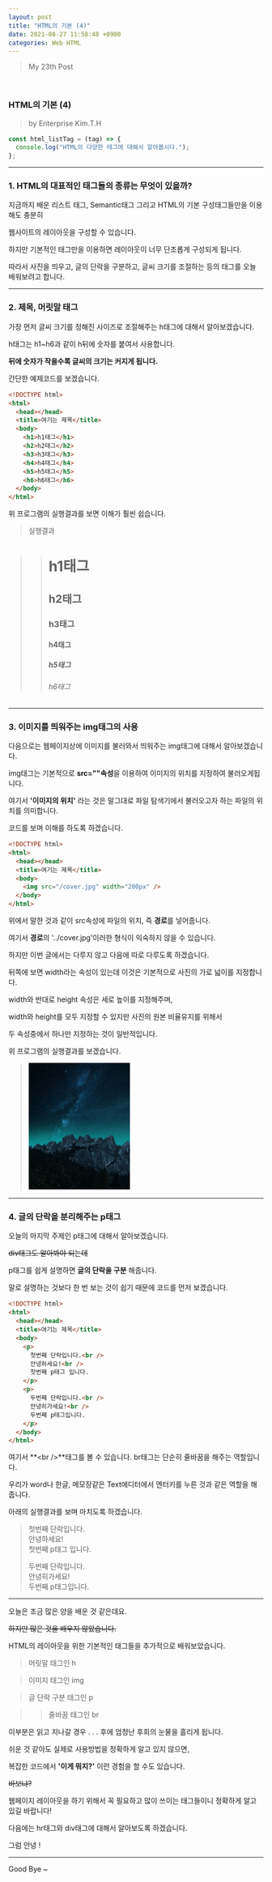 ```yaml
---
layout: post
title: "HTML의 기본 (4)"
date: 2021-08-27 11:58:48 +0900
categories: Web HTML
---
```


> My 23th Post

<br>

### HTML의 기본 (4)

> by Enterprise Kim.T.H

```javascript
const html_listTag = (tag) => {
  console.log("HTML의 다양한 태그에 대해서 알아봅시다.");
};
```

---

### 1. HTML의 대표적인 태그들의 종류는 무엇이 있을까?

지금까지 배운 리스트 태그, Semantic태그 그리고 HTML의 기본 구성태그들만을 이용해도 충분히

웹사이트의 레이아웃을 구성할 수 있습니다.

하지만 기본적인 태그만을 이용하면 레이아웃이 너무 단조롭게 구성되게 됩니다.

따라서 사진을 띄우고, 글의 단락을 구분하고, 글씨 크기를 조절하는 등의 태그를 오늘 배워보려고 합니다.

---

### 2. 제목, 머릿말 태그

가장 먼저 글씨 크기를 정해진 사이즈로 조절해주는 h태그에 대해서 알아보겠습니다.

h태그는 h1~h6과 같이 h뒤에 숫자를 붙여서 사용합니다.

**뒤에 숫자가 작을수록 글씨의 크기는 커지게 됩니다.**

간단한 예제코드를 보겠습니다.

```html
<!DOCTYPE html>
<html>
  <head></head>
  <title>여기는 제목</title>
  <body>
    <h1>h1태그</h1>
    <h2>h2태그</h2>
    <h3>h3태그</h3>
    <h4>h4태그</h4>
    <h5>h5태그</h5>
    <h6>h6태그</h6>
  </body>
</html>
```

위 프로그램의 실행결과를 보면 이해가 훨씬 쉽습니다.

> 실행결과

> > <h1>h1태그</h1>
> > <h2>h2태그</h2>
> > <h3>h3태그</h3>
> > <h4>h4태그</h4>
> > <h5>h5태그</h5>
> > <h6>h6태그</h6>

---

### 3. 이미지를 띄워주는 img태그의 사용

다음으로는 웹페이지상에 이미지를 불러와서 띄워주는 img태그에 대해서 알아보겠습니다.

img태그는 기본적으로 **src=""속성**을 이용하여 이미지의 위치를 지정하여 불러오게됩니다.

여기서 **'이미지의 위치'** 라는 것은 말그대로 파일 탐색기에서 불러오고자 하는 파일의 위치를 의미합니다.

코드를 보며 이해를 하도록 하겠습니다.

```html
<!DOCTYPE html>
<html>
  <head></head>
  <title>여기는 제목</title>
  <body>
    <img src="/cover.jpg" width="200px" />
  </body>
</html>
```

위에서 말한 것과 같이 src속성에 파일의 위치, 즉 **경로**를 넣어줍니다.

여기서 **경로**의 '../cover.jpg'이러한 형식이 익숙하지 않을 수 있습니다.

하지만 이번 글에서는 다루지 않고 다음에 따로 다루도록 하겠습니다.

뒤쪽에 보면 width라는 속성이 있는데 이것은 기본적으로 사진의 가로 넓이를 지정합니다.

width와 반대로 height 속성은 세로 높이를 지정해주며,

width와 height를 모두 지정할 수 있지만 사진의 원본 비율유지를 위해서

두 속성중에서 하나만 지정하는 것이 일반적입니다.

위 프로그램의 실행결과를 보겠습니다.

> <img src="/cover.jpg" width="200px" />

---

### 4. 글의 단락을 분리해주는 p태그

오늘의 마지막 주제인 p태그에 대해서 알아보겠습니다.

~~div태그도 알아봐야 되는데~~

p태그를 쉽게 설명하면 **글의 단락을 구분** 해줍니다.

말로 설명하는 것보다 한 번 보는 것이 쉽기 때문에 코드를 먼저 보겠습니다.

```html
<!DOCTYPE html>
<html>
  <head></head>
  <title>여기는 제목</title>
  <body>
    <p>
      첫번째 단락입니다.<br />
      안녕하세요!<br />
      첫번째 p태그 입니다.
    </p>
    <p>
      두번째 단락입니다.<br />
      안녕히가세요!<br />
      두번째 p태그입니다.
    </p>
  </body>
</html>
```

여기서 **\<br />**태그를 볼 수 있습니다. br태그는 단순히 줄바꿈을 해주는 역할입니다.

우리가 word나 한글, 메모장같은 Text에디터에서 엔터키를 누른 것과 같은 역할을 해줍니다.

아래의 실행결과를 보며 마치도록 하겠습니다.

> <p>
>    첫번째 단락입니다.<br />
>    안녕하세요!<br />
>    첫번째 p태그 입니다.
> </p>
> <p>
>    두번째 단락입니다.<br />
>    안녕히가세요!<br />
>    두번째 p태그입니다.
> </p>

---

오늘은 조금 많은 양을 배운 것 같은데요.

~~하지만 많은 것을 배우지 않았습니다.~~

HTML의 레이아웃을 위한 기본적인 태그들을 추가적으로 배워보았습니다.

> 머릿말 태그인 h

> 이미지 태그인 img

> 글 단락 구분 태그인 p

> > 줄바꿈 태그인 br

이부분은 읽고 지나갈 경우 . . . 후에 엄청난 후회의 눈물을 흘리게 됩니다.

쉬운 것 같아도 실제로 사용방법을 정확하게 알고 있지 않으면,

복잡한 코드에서 **'이게 뭐지?'** 이런 경험을 할 수도 있습니다.

~~바보냐?~~

웹페이지 레이아웃을 하기 위해서 꼭 필요하고 많이 쓰이는 태그들이니 정확하게 알고 있길 바랍니다!

다음에는 hr태그와 div태그에 대해서 알아보도록 하겠습니다.

그럼 안녕 !

---

Good Bye ~
